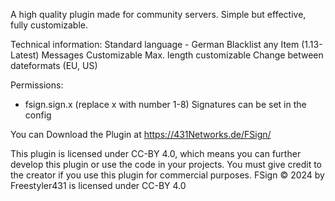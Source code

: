 A high quality plugin made for community servers. Simple but effective, fully customizable.

Technical information: 
Standard language - German 
Blacklist any Item (1.13-Latest)
Messages Customizable
Max. length customizable
Change between dateformats (EU, US)

Permissions:
 - fsign.sign.x (replace x with number 1-8) Signatures can be set in the config

You can Download the Plugin at https://431Networks.de/FSign/

This plugin is licensed under CC-BY 4.0, which means you can further develop this plugin or use the code in your projects. You must give credit to the creator if you use this plugin for commercial purposes.
FSign © 2024 by Freestyler431 is licensed under CC-BY 4.0